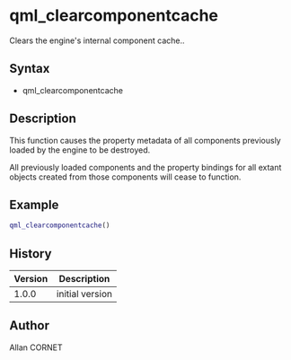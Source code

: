 

# qml_clearcomponentcache

Clears the engine's internal component cache..

## Syntax

- qml_clearcomponentcache

## Description


  <p>This function causes the property metadata of all components previously loaded by the engine to be destroyed.</p>
  <p>All previously loaded components and the property bindings for all extant objects created from those components will cease to function.</p>


## Example

```matlab
qml_clearcomponentcache()
```

## History

|Version|Description|
|------|------|
|1.0.0|initial version|


## Author

Allan CORNET



